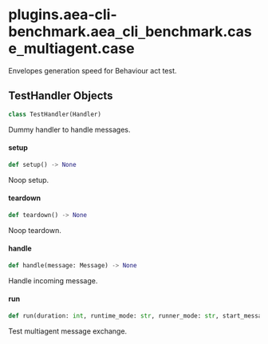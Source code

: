 <a id="plugins.aea-cli-benchmark.aea_cli_benchmark.case_multiagent.case"></a>

# plugins.aea-cli-benchmark.aea`_`cli`_`benchmark.case`_`multiagent.case

Envelopes generation speed for Behaviour act test.

<a id="plugins.aea-cli-benchmark.aea_cli_benchmark.case_multiagent.case.TestHandler"></a>

## TestHandler Objects

```python
class TestHandler(Handler)
```

Dummy handler to handle messages.

<a id="plugins.aea-cli-benchmark.aea_cli_benchmark.case_multiagent.case.TestHandler.setup"></a>

#### setup

```python
def setup() -> None
```

Noop setup.

<a id="plugins.aea-cli-benchmark.aea_cli_benchmark.case_multiagent.case.TestHandler.teardown"></a>

#### teardown

```python
def teardown() -> None
```

Noop teardown.

<a id="plugins.aea-cli-benchmark.aea_cli_benchmark.case_multiagent.case.TestHandler.handle"></a>

#### handle

```python
def handle(message: Message) -> None
```

Handle incoming message.

<a id="plugins.aea-cli-benchmark.aea_cli_benchmark.case_multiagent.case.run"></a>

#### run

```python
def run(duration: int, runtime_mode: str, runner_mode: str, start_messages: int, num_of_agents: int) -> List[Tuple[str, Union[int, float]]]
```

Test multiagent message exchange.

